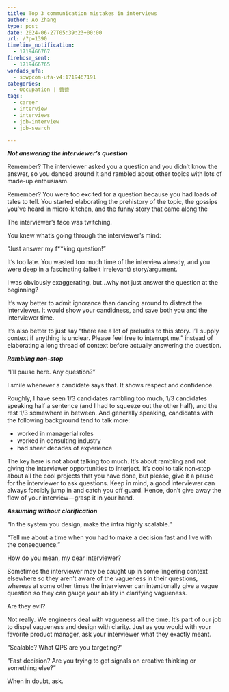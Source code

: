 ```yaml
---
title: Top 3 communication mistakes in interviews
author: Ao Zhang
type: post
date: 2024-06-27T05:39:23+00:00
url: /?p=1390
timeline_notification:
  - 1719466767
firehose_sent:
  - 1719466765
wordads_ufa:
  - s:wpcom-ufa-v4:1719467191
categories:
  - Occupation | 营营
tags:
  - career
  - interview
  - interviews
  - job-interview
  - job-search

---
```

_**Not answering the interviewer’s question**_

Remember? The interviewer asked you a question and you didn’t know the answer, so you danced around it and rambled about other topics with lots of made-up enthusiasm.

Remember? You were too excited for a question because you had loads of tales to tell. You started elaborating the prehistory of the topic, the gossips you’ve heard in micro-kitchen, and the funny story that came along the

The interviewer’s face was twitching.

You knew what’s going through the interviewer’s mind:

“Just answer my f**king question!”

It’s too late. You wasted too much time of the interview already, and you were deep in a fascinating (albeit irrelevant) story/argument.

I was obviously exaggerating, but…why not just answer the question at the beginning?

It’s way better to admit ignorance than dancing around to distract the interviewer. It would show your candidness, and save both you and the interviewer time.

It’s also better to just say “there are a lot of preludes to this story. I’ll supply context if anything is unclear. Please feel free to interrupt me.” instead of elaborating a long thread of context before actually answering the question.



_**Rambling non-stop**_

“I’ll pause here. Any question?”

I smile whenever a candidate says that. It shows respect and confidence.

Roughly, I have seen 1/3 candidates rambling too much, 1/3 candidates speaking half a sentence (and I had to squeeze out the other half), and the rest 1/3 somewhere in between. And generally speaking, candidates with the following background tend to talk more:

<ul class="wp-block-list">
  <li>
    worked in managerial roles
  </li>
  <li>
    worked in consulting industry
  </li>
  <li>
    had sheer decades of experience
  </li>
</ul>

The key here is not about talking too much. It’s about rambling and not giving the interviewer opportunities to interject. It’s cool to talk non-stop about all the cool projects that you have done, but please, give it a pause for the interviewer to ask questions. Keep in mind, a good interviewer can always forcibly jump in and catch you off guard. Hence, don’t give away the flow of your interview—grasp it in your hand.



_**Assuming without clarification**_

“In the system you design, make the infra highly scalable.”

“Tell me about a time when you had to make a decision fast and live with the consequence.”

How do you mean, my dear interviewer?

Sometimes the interviewer may be caught up in some lingering context elsewhere so they aren’t aware of the vagueness in their questions, whereas at some other times the interviewer can intentionally give a vague question so they can gauge your ability in clarifying vagueness.

Are they evil?

Not really. We engineers deal with vagueness all the time. It’s part of our job to dispel vagueness and design with clarity. Just as you would with your favorite product manager, ask your interviewer what they exactly meant.

“Scalable? What QPS are you targeting?”

“Fast decision? Are you trying to get signals on creative thinking or something else?”

When in doubt, ask.